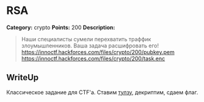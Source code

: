 # RSA


**Category:** crypto
**Points:** 200
**Description:**

> Наши специалисты сумели перехватить траффик злоумышленников. Ваша задача расшифровать его!
> https://innoctf.hackforces.com/files/crypto/200/pubkey.pem
> https://innoctf.hackforces.com/files/crypto/200/task.enc

## WriteUp 

Классическое задание для CTF'a. Ставим [тулзу](https://github.com/Ganapati/RsaCtfTool), декриптим, сдаем флаг.
